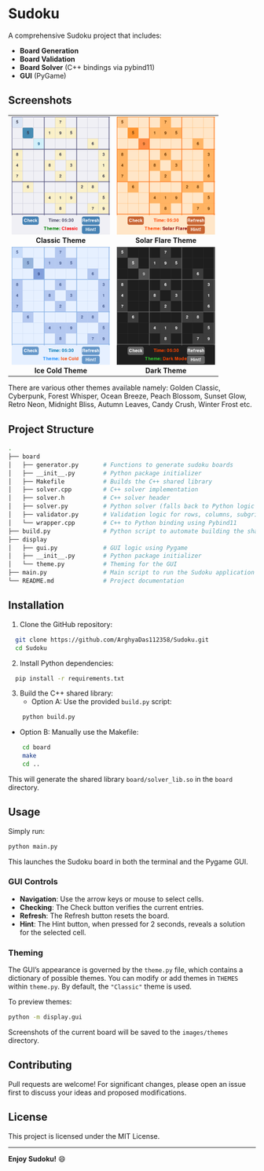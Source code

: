# Sudoku

A comprehensive Sudoku project that includes:
 - **Board Generation**
 - **Board Validation**
 - **Board Solver** (C++ bindings via pybind11)
 - **GUI** (PyGame)


## Screenshots

<div align="center">
  <table>
    <tr>
      <td align="center">
        <img src="https://github.com/ArghyaDas112358/Sudoku/blob/main/images/themes/Classic.png?raw=true" alt="Classic Theme" width="200"/>
        <br>
        <strong>Classic Theme</strong>
      </td>
      <td align="center">
        <img src="https://github.com/ArghyaDas112358/Sudoku/blob/main/images/themes/Solar_Flare.png?raw=true" alt="Solar Flare Theme" width="200"/>
        <br>
        <strong>Solar Flare Theme</strong>
      </td>
    </tr>
    <tr>
      <td align="center">
        <img src="https://github.com/ArghyaDas112358/Sudoku/blob/main/images/themes/Ice_Cold.png?raw=true" alt="Ice Cold Theme" width="200"/>
        <br>
        <strong>Ice Cold Theme</strong>
      </td>
      <td align="center">
        <img src="https://github.com/ArghyaDas112358/Sudoku/blob/main/images/themes/Dark_Mode.png?raw=true" alt="Dark Theme" width="200"/>
        <br>
        <strong>Dark Theme</strong>
      </td>
    </tr>
  </table>
</div>
There are various other themes available namely:  Golden Classic, Cyberpunk, Forest Whisper, Ocean Breeze, Peach Blossom, Sunset Glow, Retro Neon, Midnight Bliss, Autumn Leaves, Candy Crush, Winter Frost etc.




## Project Structure

```bash
.
├── board
│   ├── generator.py       # Functions to generate sudoku boards
│   ├── __init__.py        # Python package initializer
│   ├── Makefile           # Builds the C++ shared library
│   ├── solver.cpp         # C++ solver implementation
│   ├── solver.h           # C++ solver header
│   ├── solver.py          # Python solver (falls back to Python logic if needed)
│   ├── validator.py       # Validation logic for rows, columns, subgrids
│   └── wrapper.cpp        # C++ to Python binding using Pybind11
├── build.py               # Python script to automate building the shared library
├── display
│   ├── gui.py             # GUI logic using Pygame
│   ├── __init__.py        # Python package initializer
│   └── theme.py           # Theming for the GUI
├── main.py                # Main script to run the Sudoku application
└── README.md              # Project documentation
```


## Installation

1. Clone the GitHub repository:
 ```bash     
   git clone https://github.com/ArghyaDas112358/Sudoku.git
   cd Sudoku
 ```

2. Install Python dependencies:
 ```bash
   pip install -r requirements.txt
 ```
3. Build the C++ shared library:
   - Option A: Use the provided `build.py` script:
 ```bash
     python build.py
 ```
   - Option B: Manually use the Makefile:
 ```bash
     cd board
     make
     cd ..
 ```

 This will generate the shared library `board/solver_lib.so` in the `board` directory.


## Usage
Simply run:

```bash
python main.py
```
This launches the Sudoku board in both the terminal and the Pygame GUI.

### GUI Controls
 - **Navigation**: Use the arrow keys or mouse to select cells.
 - **Checking**: The Check button verifies the current entries.
 - **Refresh**: The Refresh button resets the board.
 - **Hint**: The Hint button, when pressed for 2 seconds, reveals a solution for the selected cell.


### Theming
The GUI’s appearance is governed by the `theme.py` file, which contains a dictionary of possible themes. You can modify or add themes in `THEMES` within `theme.py`. By default, the `"Classic"` theme is used.

To preview themes:

```bash
python -m display.gui
```
Screenshots of the current board will be saved to the `images/themes` directory.

## Contributing

Pull requests are welcome! 
For significant changes, please open an issue first to discuss your ideas and proposed modifications.

## License

This project is licensed under the MIT License.

---

**Enjoy Sudoku!** :smile:


